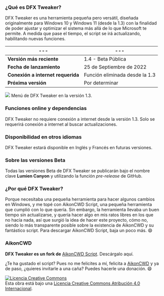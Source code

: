 ### ¿Qué es DFX Tweaker?
DFX Tweaker es una herramienta pequeña pero versátil, diseñada originalmente para Windows 10 y Windows 11 (desde la 1.3) con la finalidad de poder ajustar y optimizar el sistema más allá de lo que Microsoft te permite. A medida que pase el tiempo, el script se irá actualizando, habilitando nuevas funciones.

|---|---|
|---|---|
|**Versión más reciente**|1.4 - Beta Pública|
|**Fecha de lanzamiento**|25 de Septiembre de 2022|
|**Conexión a internet requerida**|Función eliminada desde la 1.3|
|**Próxima versión**|Por determinar|

![](https://blogger.googleusercontent.com/img/b/R29vZ2xl/AVvXsEgbyY5N3A0vwglmrLJoXb3iQjpbmYsWX3QJNd2LBx-PK9pVitJ1__j9qKC45m_eIKlZz_a_B44B8sHw7wvZZAbmf0h0rx3oaHIdHP_VPGOFhCEK0jSswD86MFmUhpEVu4pk5Mmg2HifYqEIUG2DQ63WEsPOUU0BQmPm7PBPQYzSpxsmw1OLkw64n7V7PA/s979/dfx13menu.png)
Menú de DFX Tweaker en la versión 1.3.

### Funciones online y dependencias
DFX Tweaker no requiere conexión a internet desde la versión 1.3.
Solo se requerirá conexión a internet al buscar actualizaciones.

### Disponibilidad en otros idiomas
DFX Tweaker estará disponible en Inglés y Francés en futuras versiones.

### Sobre las versiones Beta
Todas las versiones Beta de DFX Tweaker se publicarán bajo el nombre clave **Lumien Canyon** y utilizando la función *pre-release* de GitHub.

### ¿Por qué DFX Tweaker?
Porque necesitaba una pequeña herramienta para hacer algunos cambios en Windows, y me topé con AikonCWD Script, una pequeña herramienta que cumplió con lo que quería. Sin embargo, la herramienta llevaba un buen tiempo sin actualizarse, y quería hacer algo en mis ratos libres en los que no hacía nada, así que surgió la idea de hacer este proyecto, cómo no, siendo lo más transparente posible sobre la existencia de AikonCWD y su fantástico script.
Para descargar AikonCWD Script, baja un poco más. :smile:

### AikonCWD
**DFX Tweaker es un fork de** [AikonCWD Script](https://github.com/aikoncwd/win10script). Descárgalo aquí.

¿Te ha gustado el script? Pues no me felicites a mí, felicita a [AikonCWD](https://github.com/aikoncwd) y ya de paso, ¿quieres invitarle a una caña? Puedes hacerle una donación. :smile:

<a rel="license" href="http://creativecommons.org/licenses/by/4.0/"><img alt="Licencia Creative Commons" style="border-width:0" src="https://i.creativecommons.org/l/by/4.0/88x31.png" /></a><br />Esta obra está bajo una <a rel="license" href="http://creativecommons.org/licenses/by/4.0/">Licencia Creative Commons Atribución 4.0 Internacional</a>.
